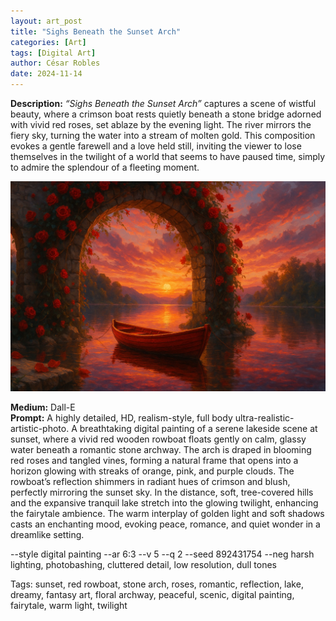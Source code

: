 ```yaml
---
layout: art_post
title: "Sighs Beneath the Sunset Arch"
categories: [Art]
tags: [Digital Art]
author: César Robles
date: 2024-11-14
---
```

**Description:** *“Sighs Beneath the Sunset Arch”* captures a scene of wistful beauty, where a crimson boat rests quietly beneath a stone bridge adorned with vivid red roses, set ablaze by the evening light. The river mirrors the fiery sky, turning the water into a stream of molten gold. This composition evokes a gentle farewell and a love held still, inviting the viewer to lose themselves in the twilight of a world that seems to have paused time, simply to admire the splendour of a fleeting moment.

![Sighs Beneath the Sunset Arch](/imag/digital_art/sighs_beneath_the_sunset_arch.jpg)

**Medium:** Dall-E\
**Prompt:** A highly detailed, HD, realism-style,  full body ultra-realistic-artistic-photo. A breathtaking digital painting of a serene lakeside scene at sunset, where a vivid red wooden rowboat floats gently on calm, glassy water beneath a romantic stone archway. The arch is draped in blooming red roses and tangled vines, forming a natural frame that opens into a horizon glowing with streaks of orange, pink, and purple clouds. The rowboat’s reflection shimmers in radiant hues of crimson and blush, perfectly mirroring the sunset sky. In the distance, soft, tree-covered hills and the expansive tranquil lake stretch into the glowing twilight, enhancing the fairytale ambience. The warm interplay of golden light and soft shadows casts an enchanting mood, evoking peace, romance, and quiet wonder in a dreamlike setting.

--style digital painting --ar 6:3 --v 5 --q 2 --seed 892431754 --neg harsh lighting, photobashing, cluttered detail, low resolution, dull tones

Tags: sunset, red rowboat, stone arch, roses, romantic, reflection, lake, dreamy, fantasy art, floral archway, peaceful, scenic, digital painting, fairytale, warm light, twilight
